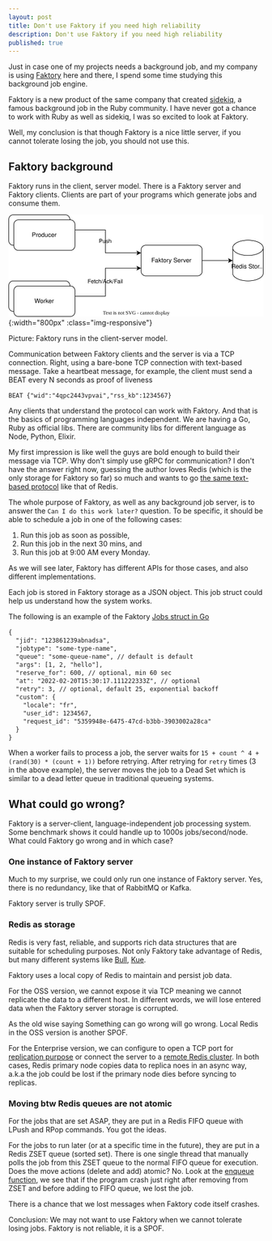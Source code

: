 ```yaml
---
layout: post
title: Don't use Faktory if you need high reliability
description: Don't use Faktory if you need high reliability
published: true
---
```


Just in case one of my projects needs a background job, and my company is using 
[Faktory](https://github.com/contribsys/faktory) here and there, I spend some time studying this background job engine.

Faktory is a new product of the same company that created 
[sidekiq](https://sidekiq.org/), a famous background job in the Ruby community.
I have never got a chance to work with Ruby as well as sidekiq, I was so excited to look at Faktory.

Well, my conclusion is that though Faktory is a nice little server, if you cannot tolerate losing the job, you should not use this.

## Faktory background

Faktory runs in the client, server model. There is a Faktory server and Faktory clients. Clients are part of your programs which generate jobs and consume them.

![Faktory-Client-Server](/images/2022-07-11-dont-use-faktory-seriously/faktory-model.drawio.svg)
{:width="800px" :class="img-responsive"}

Picture: Faktory runs in the client-server model.

Communication between Faktory clients and the server is via a TCP connection. Right, using a bare-bone TCP connection with text-based message. Take a heartbeat message, for example, the client must send a BEAT every N seconds as proof of liveness

```
BEAT {"wid":"4qpc2443vpvai","rss_kb":1234567}
```

Any clients that understand the protocol can work with Faktory. And that is the basics of programming languages independent. We are having a Go, Ruby as official libs. There are community libs for different language as Node, Python, Elixir.

My first impression is like well the guys are bold enough to build their message via TCP. Why don't simply use gRPC for communication? I don't have the answer right now, guessing the author loves Redis (which is the only storage for Faktory so far) so much and wants to go [the same text-based protocol](https://github.com/contribsys/faktory/wiki/Worker-Lifecycle#network-connection) like that of Redis.

The whole purpose of Faktory, as well as any background job server, is to answer the `Can I do this work later?` question. To be specific, it should be able to schedule a job in one of the following cases:

1. Run this job as soon as possible,
2. Run this job in the next 30 mins, and
3. Run this job at 9:00 AM every Monday.

As we will see later, Faktory has different APIs for those cases, and also different implementations.

Each job is stored in Faktory storage as a JSON object. This job struct could help us understand how the system works.

The following is an example of the Faktory [Jobs struct in Go](https://github.com/contribsys/faktory/blob/main/client/job.go#L33)

```
{
  "jid": "123861239abnadsa",
  "jobtype": "some-type-name",
  "queue": "some-queue-name", // default is default
  "args": [1, 2, "hello"],
  "reserve_for": 600, // optional, min 60 sec
  "at": "2022-02-20T15:30:17.111222333Z", // optional
  "retry": 3, // optional, default 25, exponential backoff
  "custom": {
    "locale": "fr",
    "user_id": 1234567,
    "request_id": "5359948e-6475-47cd-b3bb-3903002a28ca"
  }
}
```

When a worker fails to process a job, the server waits for `15 + count ^ 4 + (rand(30) * (count + 1))` before retrying. After retrying for `retry` times (3 in the above example), the server moves the job to a Dead Set which is similar to a dead letter queue in traditional queueing systems.

## What could go wrong?

Faktory is a server-client, language-independent job processing system. Some benchmark shows it could handle up to 1000s jobs/second/node. What could Faktory go wrong and in which case?

### One instance of Faktory server

Much to my surprise, we could only run one instance of Faktory server. Yes, there is no redundancy, like that of RabbitMQ or Kafka.

Faktory server is trully SPOF.

### Redis as storage

Redis is very fast, reliable, and supports rich data structures that are suitable for scheduling purposes. Not only Faktory take advantage of Redis, but many different systems like [Bull](https://github.com/OptimalBits/bull), [Kue](https://github.com/Automattic/kue).

Faktory uses a local copy of Redis to maintain and persist job data.

For the OSS version, we cannot expose it via TCP meaning we cannot replicate the data to a different host. In different words, we will lose entered data when the Faktory server storage is corrupted.

As the old wise saying Something can go wrong will go wrong. Local Redis in the OSS version is another SPOF.

For the Enterprise version, we can configure to open a TCP port for [replication purpose](https://github.com/contribsys/faktory/wiki/Ent-Redis-Gateway#configuring-a-replica) or connect the server to a [remote Redis cluster](https://github.com/contribsys/faktory/wiki/Ent-Remote-Redis). In both cases, Redis primary node copies data to replica noes in an async way, a.k.a the job could be lost if the primary node dies before syncing to replicas.

### Moving btw Redis queues are not atomic

For the jobs that are set ASAP, they are put in a Redis FIFO queue with LPush and RPop commands. You got the ideas.

For the jobs to run later (or at a specific time in the future), they are put in a Redis ZSET queue (sorted set). There is one single thread that manually polls the job from this ZSET queue to the normal FIFO queue for execution. Does the move actions (delete and add) atomic? No. Look at the [enqueue function](https://github.com/contribsys/faktory/blob/3d23fca667d9d459ead0a445cd9b8ab45b25cb08/storage/redis.go#L392), we see that if the program crash just right after removing from ZSET and before adding to FIFO queue, we lost the job.

There is a chance that we lost messages when Faktory code itself crashes.

Conclusion: We may not want to use Faktory when we cannot tolerate losing jobs. Faktory is not reliable, it is a SPOF. 